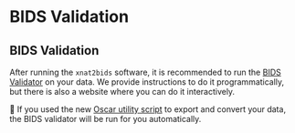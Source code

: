 # BIDS Validation

## BIDS Validation

After running the `xnat2bids` software, it is recommended to run the [BIDS Validator](https://github.com/bids-standard/bids-validator#docker-image) on your data. We provide instructions to do it programmatically, but there is also a website where you can do it interactively.

🎉  If you used the new [Oscar utility script](https://docs.ccv.brown.edu/bnc-user-manual/xnat-to-bids-intro/using-oscar/oscar-utility-script) to export and convert your data, the BIDS validator will be run for you automatically.
